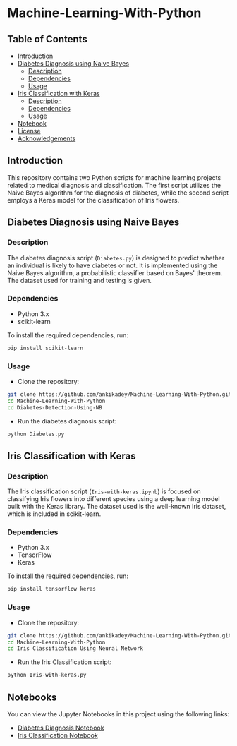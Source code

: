 # Machine-Learning-With-Python
## Table of Contents
- [Introduction](#introduction)
- [Diabetes Diagnosis using Naive Bayes](#diabetes-diagnosis-using-naive-bayes)
  - [Description](#description)
  - [Dependencies](#dependencies)
  - [Usage](#usage)
- [Iris Classification with Keras](#iris-classification-with-keras)
  - [Description](#description-1)
  - [Dependencies](#dependencies-1)
  - [Usage](#usage-1)
- [Notebook](#notebook)
- [License](#license)
- [Acknowledgements](#acknowledgements)

## Introduction

This repository contains two Python scripts for machine learning projects related to medical diagnosis and classification. The first script utilizes the Naive Bayes algorithm for the diagnosis of diabetes, while the second script employs a Keras model for the classification of Iris flowers.

## Diabetes Diagnosis using Naive Bayes

### Description

The diabetes diagnosis script (`Diabetes.py`) is designed to predict whether an individual is likely to have diabetes or not. It is implemented using the Naive Bayes algorithm, a probabilistic classifier based on Bayes' theorem. The dataset used for training and testing is given.

### Dependencies

- Python 3.x
- scikit-learn

To install the required dependencies, run:

```bash
pip install scikit-learn
```

### Usage

- Clone the repository:

```bash
git clone https://github.com/ankikadey/Machine-Learning-With-Python.git
cd Machine-Learning-With-Python
cd Diabetes-Detection-Using-NB
```
- Run the diabetes diagnosis script:

```bash
python Diabetes.py
```

## Iris Classification with Keras

### Description

The Iris classification script (`Iris-with-keras.ipynb`) is focused on classifying Iris flowers into different species using a deep learning model built with the Keras library. The dataset used is the well-known Iris dataset, which is included in scikit-learn.

### Dependencies

- Python 3.x
- TensorFlow
- Keras

To install the required dependencies, run:

```bash
pip install tensorflow keras
```

### Usage

- Clone the repository:

```bash
git clone https://github.com/ankikadey/Machine-Learning-With-Python.git
cd Machine-Learning-With-Python
cd Iris Classification Using Neural Network
```
- Run the Iris Classification script:

```bash
python Iris-with-keras.py
```

## Notebooks

You can view the Jupyter Notebooks in this project using the following links:

- [Diabetes Diagnosis Notebook](https://nbviewer.jupyter.org/github.com/ankikadey/Machine-Learning-With-Python/blob/main/Diabetes-Detection-Using-NB/Diabetes.ipynb)
- [Iris Classification Notebook](https://nbviewer.jupyter.org/github.com/ankikadey/Machine-Learning-With-Python/blob/main/Iris%20Classification%20Using%20Neural%20Network/Iris-with-keras.ipynb)
